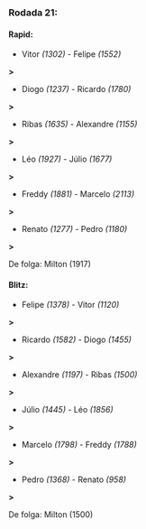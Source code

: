 ### Rodada 21:

#### Rapid:

* Vitor *(1302)*     -     Felipe *(1552)*

 **>** 
* Diogo *(1237)*     -     Ricardo *(1780)*

 **>** 
* Ribas *(1635)*     -     Alexandre *(1155)*

 **>** 
* Léo *(1927)*     -     Júlio *(1677)*

 **>** 
* Freddy *(1881)*     -     Marcelo *(2113)*

 **>** 
* Renato *(1277)*     -     Pedro *(1180)*

 **>** 

De folga: Milton (1917)

#### Blitz:

* Felipe *(1378)*     -     Vitor *(1120)*

 **>** 
* Ricardo *(1582)*     -     Diogo *(1455)*

 **>** 
* Alexandre *(1197)*     -     Ribas *(1500)*

 **>** 
* Júlio *(1445)*     -     Léo *(1856)*

 **>** 
* Marcelo *(1798)*     -     Freddy *(1788)*

 **>** 
* Pedro *(1368)*     -     Renato *(958)*

 **>** 

De folga: Milton (1500)

